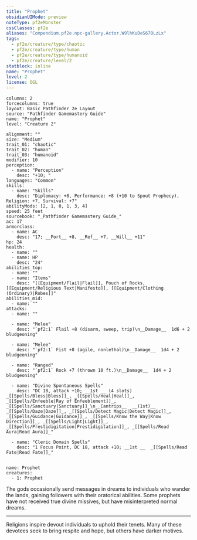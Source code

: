 ```yaml
---
title: "Prophet"
obsidianUIMode: preview
noteType: pf2eMonster
cssClasses: pf2e
aliases: "Compendium.pf2e.npc-gallery.Actor.W9lhKuDeS670LzLx" 
tags:
  - pf2e/creature/type/chaotic
  - pf2e/creature/type/human
  - pf2e/creature/type/humanoid
  - pf2e/creature/level/2
statblock: inline
name: "Prophet"
level: 2
license: OGL
---
```


```statblock
columns: 2
forcecolumns: true
layout: Basic Pathfinder 2e Layout
source: "Pathfinder Gamemastery Guide"
name: "Prophet"
level: "Creature 2"

alignment: ""
size: "Medium"
trait_01: "chaotic"
trait_02: "human"
trait_03: "humanoid"
modifier: 10
perception:
  - name: "Perception"
    desc: "+10; "
languages: "Common"
skills:
  - name: "Skills"
    desc: "Diplomacy: +8, Performance: +8 (+10 to Spout Prophecy), Religion: +7, Survival: +7"
abilityMods: [2, 1, 0, 1, 3, 4]
speed: 25 feet
sourcebook: "_Pathfinder Gamemastery Guide_"
ac: 17
armorclass:
  - name: AC
    desc: "17; __Fort__ +8, __Ref__ +7, __Will__ +11"
hp: 24
health:
  - name: ""
  - name: HP
    desc: "24"
abilities_top:
  - name: ""
  - name: "Items"
    desc: "[[Equipment/Flail|Flail]], Pouch of Rocks, [[Equipment/Religious Text|Manifesto]], [[Equipment/Clothing (Ordinary)|Robes]]"
abilities_mid:
  - name: ""
attacks:
  - name: ""

  - name: "Melee"
    desc: "`pf2:1` Flail +8 (disarm, sweep, trip)\n__Damage__  1d6 + 2 bludgeoning"

  - name: "Melee"
    desc: "`pf2:1` Fist +8 (agile, nonlethal)\n__Damage__  1d4 + 2 bludgeoning"

  - name: "Ranged"
    desc: "`pf2:1` Rock +7 (thrown 10 ft.)\n__Damage__  1d4 + 2 bludgeoning"

  - name: "Divine Spontaneous Spells"
    desc: "DC 18, attack +10; __1st __ (4 slots) _[[Spells/Bless|Bless]]_, _[[Spells/Heal|Heal]]_, _[[Spells/Enfeeble|Ray of Enfeeblement]]_, _[[Spells/Sanctuary|Sanctuary]]_\n__Cantrips__  __(1st)__ _[[Spells/Daze|Daze]]_, _[[Spells/Detect Magic|Detect Magic]]_, _[[Spells/Guidance|Guidance]]_, _[[Spells/Know the Way|Know Direction]]_, _[[Spells/Light|Light]]_, _[[Spells/Prestidigitation|Prestidigitation]]_, _[[Spells/Read Aura|Read Aura]]_"

  - name: "Cleric Domain Spells"
    desc: "1 Focus Point, DC 18, attack +10; __1st __  _[[Spells/Read Fate|Read Fate]]_"
 
```

```encounter-table
name: Prophet
creatures:
  - 1: Prophet
```



The gods occasionally send messages in dreams to individuals who wander the lands, gaining followers with their oratorical abilities. Some prophets have not received true divine missives, but have misinterpreted normal dreams.

* * *

Religions inspire devout individuals to uphold their tenets. Many of these devotees seek to bring respite and hope, but others have darker motives.
